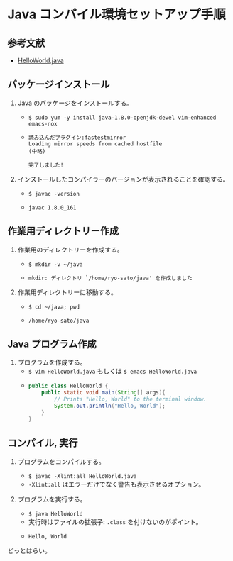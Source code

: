 # Java コンパイル環境セットアップ手順

## 参考文献

- [HelloWorld.java](https://introcs.cs.princeton.edu/java/11hello/HelloWorld.java.html)

## パッケージインストール

1. Java のパッケージをインストールする。
   - `$ sudo yum -y install java-1.8.0-openjdk-devel vim-enhanced emacs-nox`
   - ```
     読み込んだプラグイン:fastestmirror
     Loading mirror speeds from cached hostfile
     (中略)

     完了しました!
     ```

1. インストールしたコンパイラーのバージョンが表示されることを確認する。
   - `$ javac -version`
   - ```
     javac 1.8.0_161
     ```

## 作業用ディレクトリー作成

1. 作業用のディレクトリーを作成する。
   - `$ mkdir -v ~/java`
   - ```
     mkdir: ディレクトリ `/home/ryo-sato/java' を作成しました
     ```

1. 作業用ディレクトリーに移動する。
   - `$ cd ~/java; pwd`
   - ```
     /home/ryo-sato/java
     ```

## Java プログラム作成

1. プログラムを作成する。
   - `$ vim HelloWorld.java` もしくは `$ emacs HelloWorld.java`
   - ```java
     public class HelloWorld {
         public static void main(String[] args){
             // Prints "Hello, World" to the terminal window.
             System.out.println("Hello, World");
         }
     }
     ```

## コンパイル, 実行

1. プログラムをコンパイルする。
   - `$ javac -Xlint:all HelloWorld.java`
   - `-Xlint:all` はエラーだけでなく警告も表示させるオプション。

1. プログラムを実行する。
   - `$ java HelloWorld`
   - 実行時はファイルの拡張子: `.class` を付けないのがポイント。
   - ```
     Hello, World
     ```

どっとはらい。
